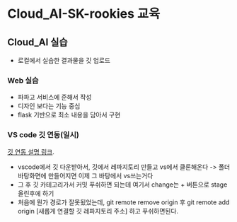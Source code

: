 # Cloud_AI-SK-rookies 교육

## Cloud_AI 실습
  - 로컬에서 실습한 결과물을 깃 업로드


### Web 실습
  - 파파고 서비스에 준해서 작성
  - 디자인 보다는 기능 중심
  - flask 기반으로 최소 내용을 담아서 구현


### VS code 깃 연동(일시)
[깃 연동 설명 링크](https://devgoat.tistory.com/12).
  - vscode에서 깃 다운받아서, 깃에서 레파지토리 만들고 vs에서 클론해온다 -> 폴더 바탕화면에 만들어지면 이제 그 바탕에서 vs쓰는거다
  - 그 후 깃 카테고리가서 커밋 푸쉬하면 되는데 여기서 change는 + 버튼으로 stage올린후에 하기
  - 처음에 뭔가 경로가 잘못됬었는데, git remote remove origin 후 git remote add origin [새롭게 연결할 깃 레파지토리 주소] 하고 푸쉬하면된다.

